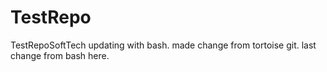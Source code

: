 # TestRepo
TestRepoSoftTech
updating with bash.
made change from tortoise git.
last change from bash here.
